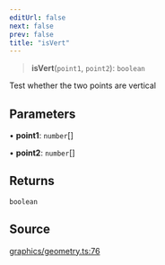 ```yaml
---
editUrl: false
next: false
prev: false
title: "isVert"
---
```


> **isVert**(`point1`, `point2`): `boolean`

Test whether the two points are vertical

## Parameters

• **point1**: `number`[]

• **point2**: `number`[]

## Returns

`boolean`

## Source

[graphics/geometry.ts:76](https://github.com/dgmjs/dgmjs/blob/main/packages/core/src/graphics/geometry.ts#L76)
